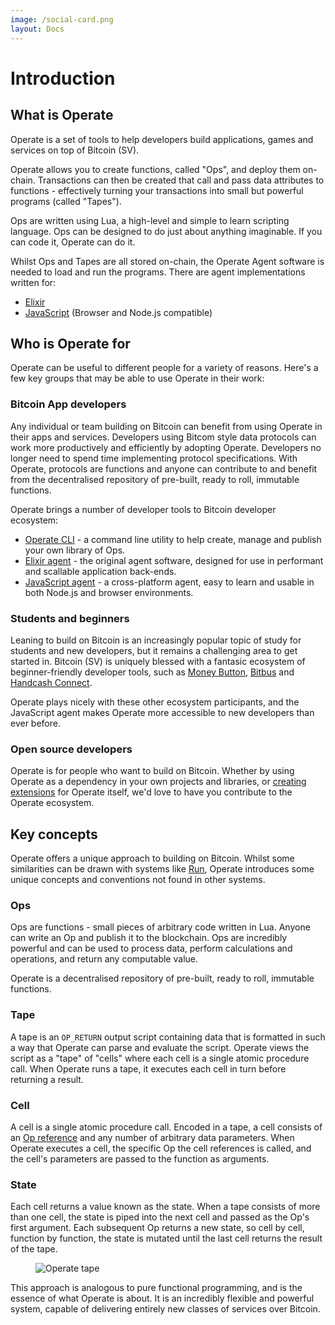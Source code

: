 ```yaml
---
image: /social-card.png
layout: Docs
---
```


# Introduction

## What is Operate

Operate is a set of tools to help developers build applications, games and services on top of Bitcoin (SV).

Operate allows you to create functions, called "Ops", and deploy them on-chain. Transactions can then be created that call and pass data attributes to functions - effectively turning your transactions into small but powerful programs (called "Tapes").

Ops are written using Lua, a high-level and simple to learn scripting language. Ops can be designed to do just about anything imaginable. If you can code it, Operate can do it.

Whilst Ops and Tapes are all stored on-chain, the Operate Agent software is needed to load and run the programs. There are agent implementations written for:

* [Elixir](https://github.com/operate-bsv/op_agent)
* [JavaScript](https://github.com/operate-bsv/op_agent-js) (Browser and Node.js compatible)

## Who is Operate for

Operate can be useful to different people for a variety of reasons. Here's a few key groups that may be able to use Operate in their work:

### Bitcoin App developers

Any individual or team building on Bitcoin can benefit from using Operate in their apps and services. Developers using Bitcom style data protocols can work more productively and efficiently by adopting Operate. Developers no longer need to spend time implementing protocol specifications. With Operate, protocols are functions and anyone can contribute to and benefit from the decentralised repository of pre-built, ready to roll, immutable functions.

Operate brings a number of developer tools to Bitcoin developer ecosystem:

* [Operate CLI](https://github.com/operate-bsv/op_cli) - a command line utility to help create, manage and publish your own library of Ops.
* [Elixir agent](https://github.com/operate-bsv/op_agent) - the original agent software, designed for use in performant and scallable application back-ends.
* [JavaScript agent](https://github.com/operate-bsv/op_agent-ls) - a cross-platform agent, easy to learn and usable in both Node.js and browser environments.

### Students and beginners

Leaning to build on Bitcoin is an increasingly popular topic of study for students and new developers, but it remains a challenging area to get started in. Bitcoin (SV) is uniquely blessed with a fantasic ecosystem of beginner-friendly developer tools, such as [Money Button](https://www.moneybutton.com), [Bitbus](https://bitbus.network) and [Handcash Connect](https://connect.handcash.io).

Operate plays nicely with these other ecosystem participants, and the JavaScript agent makes Operate more accessible to new developers than ever before.

### Open source developers

Operate is for people who want to build on Bitcoin. Whether by using Operate as a dependency in your own projects and libraries, or [creating extensions](/docs/extending-operate) for Operate itself, we'd love to have you contribute to the Operate ecosystem.

## Key concepts

Operate offers a unique approach to building on Bitcoin. Whilst some similarities can be drawn with systems like [Run](https://runonbitcoin.com), Operate introduces some unique concepts and conventions not found in other systems.

### Ops

Ops are functions - small pieces of arbitrary code written in Lua. Anyone can write an Op and publish it to the blockchain. Ops are incredibly powerful and can be used to process data, perform calculations and operations, and return any computable value.

Operate is a decentralised repository of pre-built, ready to roll, immutable functions.

### Tape

A tape is an `OP_RETURN` output script containing data that is formatted in such a way that Operate can parse and evaluate the script. Operate views the script as a "tape" of "cells" where each cell is a single atomic procedure call. When Operate runs a tape, it executes each cell in turn before returning a result.

### Cell

A cell is a single atomic procedure call. Encoded in a tape, a cell consists of an [Op reference](/docs/getting-started/#referencing-ops) and any number of arbitrary data parameters. When Operate executes a cell, the specific Op the cell references is called, and the cell's parameters are passed to the function as arguments.

### State

Each cell returns a value known as the state. When a tape consists of more than one cell, the state is piped into the next cell and passed as the Op's first argument. Each subsequent Op returns a new state, so cell by cell, function by function, the state is mutated until the last cell returns the result of the tape.

<figure class="mv4 mh0 pa0">
  <img src="~@assets/images/cells.png"
    srcset="~@assets/images/cells@2x.png 2x"
    alt="Operate tape" />
</figure>

This approach is analogous to pure functional programming, and is the essence of what Operate is about. It is an incredibly flexible and powerful system, capable of delivering entirely new classes of services over Bitcoin.